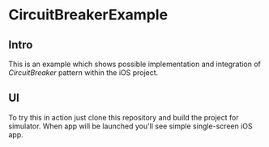 # CircuitBreakerExample

## Intro
This is an example which shows possible implementation and integration of *CircuitBreaker* pattern within the iOS project.

## UI
To try this in action just clone this repository and build the project for simulator. When app will be launched you'll
see simple single-screen iOS app.
